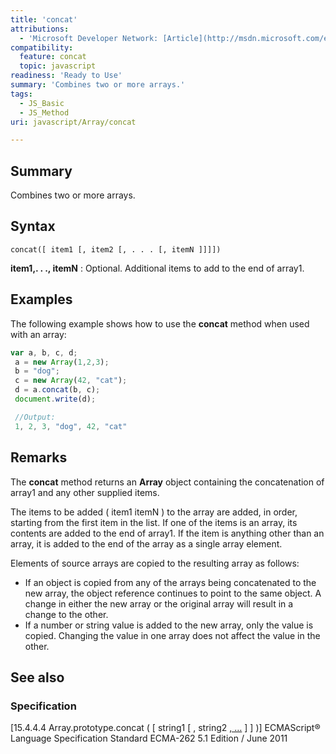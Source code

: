 ```yaml
---
title: 'concat'
attributions:
  - 'Microsoft Developer Network: [Article](http://msdn.microsoft.com/en-us/library/ie/2e06zxh0(v=vs.94).aspx)'
compatibility:
  feature: concat
  topic: javascript
readiness: 'Ready to Use'
summary: 'Combines two or more arrays.'
tags:
  - JS_Basic
  - JS_Method
uri: javascript/Array/concat

---
```

## Summary

Combines two or more arrays.

## Syntax

    concat([ item1 [, item2 [, . . . [, itemN ]]]])

**item1,. . ., itemN**
:   Optional. Additional items to add to the end of array1.

## Examples

The following example shows how to use the **concat** method when used with an array:

``` js
var a, b, c, d;
 a = new Array(1,2,3);
 b = "dog";
 c = new Array(42, "cat");
 d = a.concat(b, c);
 document.write(d);

 //Output:
 1, 2, 3, "dog", 42, "cat"
```

## Remarks

The **concat** method returns an **Array** object containing the concatenation of array1 and any other supplied items.

The items to be added ( item1 itemN ) to the array are added, in order, starting from the first item in the list. If one of the items is an array, its contents are added to the end of array1. If the item is anything other than an array, it is added to the end of the array as a single array element.

Elements of source arrays are copied to the resulting array as follows:

-   If an object is copied from any of the arrays being concatenated to the new array, the object reference continues to point to the same object. A change in either the new array or the original array will result in a change to the other.
-   If a number or string value is added to the new array, only the value is copied. Changing the value in one array does not affect the value in the other.

## See also

### Specification

[15.4.4.4 Array.prototype.concat ( [ string1 [ , string2 [ , …](http://www.ecma-international.org/ecma-262/5.1/#sec-15.4.4.4) ] ] )] ECMAScript® Language Specification Standard ECMA-262 5.1 Edition / June 2011

